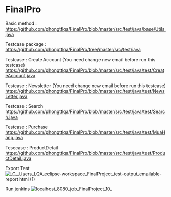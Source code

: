 # FinalPro
Basic method : 
https://github.com/phongttlqa/FinalPro/blob/master/src/test/java/base/Utils.java

Testcase package : 
https://github.com/phongttlqa/FinalPro/tree/master/src/test/java

Testcase : Create Account (You need change new email before run this testcase)
https://github.com/phongttlqa/FinalPro/blob/master/src/test/java/test/CreateAccount.java

Testcase : Newsletter (You need change new email before run this testcase)
https://github.com/phongttlqa/FinalPro/blob/master/src/test/java/test/NewsLetter.java

Testcase : Search
https://github.com/phongttlqa/FinalPro/blob/master/src/test/java/test/Search.java

Testcase : Purchase
https://github.com/phongttlqa/FinalPro/blob/master/src/test/java/test/MuaHang.java

Tesecase : ProductDetail 
https://github.com/phongttlqa/FinalPro/blob/master/src/test/java/test/ProductDetail.java

Export Test
![_C__Users_LQA_eclipse-workspace_FinalProject_test-output_emailable-report html (1)](https://user-images.githubusercontent.com/83689476/117237661-9c242600-ae55-11eb-9553-b7382e36fceb.png)

Run jenkins
![localhost_8080_job_FinalProject_10_](https://user-images.githubusercontent.com/83689476/117412733-52176f00-af3f-11eb-9603-a0c48347f562.png)
